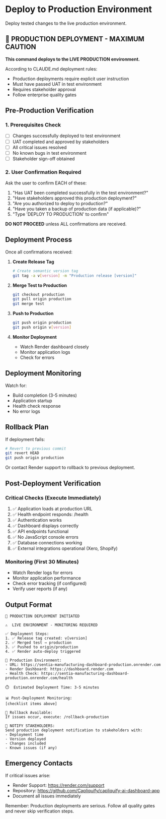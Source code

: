 # Deploy to Production Environment

Deploy tested changes to the live production environment.

## 🔴 PRODUCTION DEPLOYMENT - MAXIMUM CAUTION

**This command deploys to the LIVE PRODUCTION environment.**

According to CLAUDE.md deployment rules:
- Production deployments require explicit user instruction
- Must have passed UAT in test environment
- Requires stakeholder approval
- Follow enterprise quality gates

## Pre-Production Verification

### 1. Prerequisites Check
- [ ] Changes successfully deployed to test environment
- [ ] UAT completed and approved by stakeholders
- [ ] All critical issues resolved
- [ ] No known bugs in test environment
- [ ] Stakeholder sign-off obtained

### 2. User Confirmation Required

Ask the user to confirm EACH of these:
1. "Has UAT been completed successfully in the test environment?"
2. "Have stakeholders approved this production deployment?"
3. "Are you authorized to deploy to production?"
4. "Have you taken a backup of production data (if applicable)?"
5. "Type 'DEPLOY TO PRODUCTION' to confirm"

**DO NOT PROCEED** unless ALL confirmations are received.

## Deployment Process

Once all confirmations received:

1. **Create Release Tag**
   ```bash
   # Create semantic version tag
   git tag -a v[version] -m "Production release [version]"
   ```

2. **Merge Test to Production**
   ```bash
   git checkout production
   git pull origin production
   git merge test
   ```

3. **Push to Production**
   ```bash
   git push origin production
   git push origin v[version]
   ```

4. **Monitor Deployment**
   - Watch Render dashboard closely
   - Monitor application logs
   - Check for errors

## Deployment Monitoring

Watch for:
- Build completion (3-5 minutes)
- Application startup
- Health check response
- No error logs

## Rollback Plan

If deployment fails:
```bash
# Revert to previous commit
git revert HEAD
git push origin production
```

Or contact Render support to rollback to previous deployment.

## Post-Deployment Verification

### Critical Checks (Execute Immediately)
1. ✅ Application loads at production URL
2. ✅ Health endpoint responds: /health
3. ✅ Authentication works
4. ✅ Dashboard displays correctly
5. ✅ API endpoints functional
6. ✅ No JavaScript console errors
7. ✅ Database connections working
8. ✅ External integrations operational (Xero, Shopify)

### Monitoring (First 30 Minutes)
- Watch Render logs for errors
- Monitor application performance
- Check error tracking (if configured)
- Verify user reports (if any)

## Output Format

```
🚀 PRODUCTION DEPLOYMENT INITIATED

⚠️  LIVE ENVIRONMENT - MONITORING REQUIRED

✅ Deployment Steps:
1. ✅ Release tag created: v[version]
2. ✅ Merged test → production
3. ✅ Pushed to origin/production
4. ✅ Render auto-deploy triggered

🔗 Production Environment:
- URL: https://sentia-manufacturing-dashboard-production.onrender.com
- Render Dashboard: https://dashboard.render.com
- Health Check: https://sentia-manufacturing-dashboard-production.onrender.com/health

⏱️  Estimated Deployment Time: 3-5 minutes

📊 Post-Deployment Monitoring:
[checklist items above]

🔄 Rollback Available:
If issues occur, execute: /rollback-production

📧 NOTIFY STAKEHOLDERS:
Send production deployment notification to stakeholders with:
- Deployment time
- Version deployed
- Changes included
- Known issues (if any)
```

## Emergency Contacts

If critical issues arise:
- Render Support: https://render.com/support
- Repository: https://github.com/Capliquify/capliquify-ai-dashboard-app
- Document all issues immediately

Remember: Production deployments are serious. Follow all quality gates and never skip verification steps.
